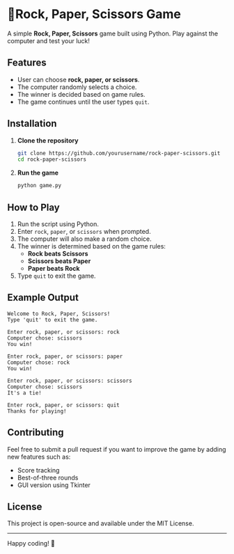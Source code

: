 # 🎲Rock, Paper, Scissors Game

A simple **Rock, Paper, Scissors** game built using Python. Play against the computer and test your luck!

## Features
- User can choose **rock, paper, or scissors**.
- The computer randomly selects a choice.
- The winner is decided based on game rules.
- The game continues until the user types `quit`.

## Installation

1. **Clone the repository**
   ```sh
   git clone https://github.com/yourusername/rock-paper-scissors.git
   cd rock-paper-scissors
   ```
2. **Run the game**
   ```sh
   python game.py
   ```

## How to Play
1. Run the script using Python.
2. Enter `rock`, `paper`, or `scissors` when prompted.
3. The computer will also make a random choice.
4. The winner is determined based on the game rules:
   - **Rock beats Scissors**
   - **Scissors beats Paper**
   - **Paper beats Rock**
5. Type `quit` to exit the game.

## Example Output
```
Welcome to Rock, Paper, Scissors!
Type 'quit' to exit the game.

Enter rock, paper, or scissors: rock
Computer chose: scissors
You win!

Enter rock, paper, or scissors: paper
Computer chose: rock
You win!

Enter rock, paper, or scissors: scissors
Computer chose: scissors
It's a tie!

Enter rock, paper, or scissors: quit
Thanks for playing!
```

## Contributing
Feel free to submit a pull request if you want to improve the game by adding new features such as:
- Score tracking
- Best-of-three rounds
- GUI version using Tkinter

## License
This project is open-source and available under the MIT License.

---

Happy coding! 🚀

